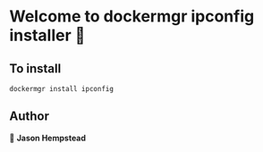 # Welcome to dockermgr ipconfig installer 👋

## To install

```shell
dockermgr install ipconfig
```  

## Author  

👤 **Jason Hempstead**  
